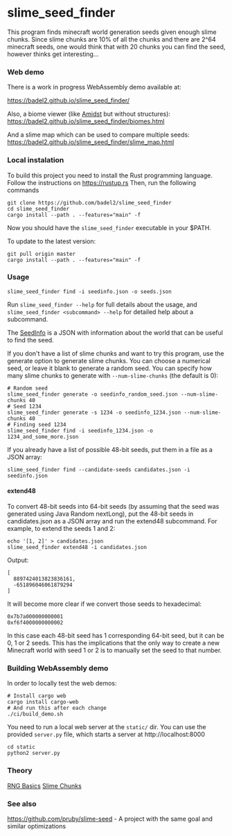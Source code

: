 # slime_seed_finder

This program finds minecraft world generation seeds given enough slime chunks.
Since slime chunks are 10% of all the chunks and there are 2^64 minecraft
seeds, one would think that with 20 chunks you can find the seed, however
thinks get interesting...

### Web demo
There is a work in progress WebAssembly demo available at:

<https://badel2.github.io/slime_seed_finder/>

Also, a biome viewer (like [Amidst](https://github.com/toolbox4minecraft/amidst) but without structures):
<https://badel2.github.io/slime_seed_finder/biomes.html>

And a slime map which can be used to compare multiple seeds:
<https://badel2.github.io/slime_seed_finder/slime_map.html>

### Local instalation
To build this project you need to install the Rust programming language. Follow the instructions on https://rustup.rs
Then, run the following commands
```
git clone https://github.com/badel2/slime_seed_finder
cd slime_seed_finder
cargo install --path . --features="main" -f
```

Now you should have the `slime_seed_finder` executable in your $PATH.

To update to the latest version:

```
git pull origin master
cargo install --path . --features="main" -f
```

### Usage
```
slime_seed_finder find -i seedinfo.json -o seeds.json
```

Run `slime_seed_finder --help` for full details about the usage,
and `slime_seed_finder <subcommand> --help` for detailed help about a
subcommand.

The [SeedInfo](https://github.com/Badel2/slime_seed_finder/blob/master/docs/seedinfo.md)
is a JSON with information about the world that can be useful to find the seed.

If you don't have a list of slime chunks and want to try this program, use the generate option to generate slime chunks.
You can choose a numerical seed, or leave it blank to generate a random seed.
You can specify how many slime chunks to generate with `--num-slime-chunks` (the default is 0):
```
# Random seed
slime_seed_finder generate -o seedinfo_random_seed.json --num-slime-chunks 40
# Seed 1234
slime_seed_finder generate -s 1234 -o seedinfo_1234.json --num-slime-chunks 40
# Finding seed 1234
slime_seed_finder find -i seedinfo_1234.json -o 1234_and_some_more.json
```

If you already have a list of possible 48-bit seeds, put them in a file as a JSON array:

```
slime_seed_finder find --candidate-seeds candidates.json -i seedinfo.json
```

#### extend48

To convert 48-bit seeds into 64-bit seeds (by assuming that the seed was generated
using Java Random nextLong), put the 48-bit seeds in candidates.json as a JSON array
and run the extend48 subcommand. For example, to extend the seeds 1 and 2:

```
echo '[1, 2]' > candidates.json
slime_seed_finder extend48 -i candidates.json
```

Output:

```
[
  8897424013823836161,
  -651896046061879294
]
```

It will become more clear if we convert those seeds to hexadecimal:

```
0x7b7a000000000001
0xf6f4000000000002
```

In this case each 48-bit seed has 1 corresponding 64-bit seed, but it can be 0,
1 or 2 seeds. This has the implications that the only way to create a new
Minecraft world with seed 1 or 2 is to manually set the seed to that number.

### Building WebAssembly demo

In order to locally test the web demos:

```
# Install cargo web
cargo install cargo-web
# And run this after each change
./ci/build_demo.sh
```

You need to run a local web server at the `static/` dir. You can use the provided
`server.py` file, which starts a server at http://localhost:8000

```
cd static
python2 server.py
```

### Theory

[RNG Basics](https://github.com/Badel2/slime_seed_finder/blob/master/docs/rng_basics.md)
[Slime Chunks](https://github.com/Badel2/slime_seed_finder/blob/master/docs/slime_chunks.md)

### See also
https://github.com/pruby/slime-seed - A project with the same goal and similar optimizations
